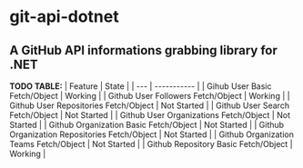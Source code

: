 # git-api-dotnet
## A GitHub API informations grabbing library for .NET
**TODO TABLE:**
| Feature | State |
| --- | ----------- |
| Gihub User Basic Fetch/Object | Working |
| Github User Followers Fetch/Object | Working |
| Github User Repositories Fetch/Object | Not Started |
| Github User Search Fetch/Object | Not Started |
| Github User Organizations Fetch/Object | Not Started |
| Github Organization Basic Fetch/Object | Not Started |
| Github Organization Repositories Fetch/Object | Not Started |
| Github Organization Teams Fetch/Object | Not Started |
| Github Repository Basic Fetch/Object | Working |
